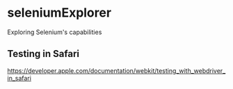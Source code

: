 # seleniumExplorer
Exploring Selenium's capabilities 

## Testing in Safari
https://developer.apple.com/documentation/webkit/testing_with_webdriver_in_safari


